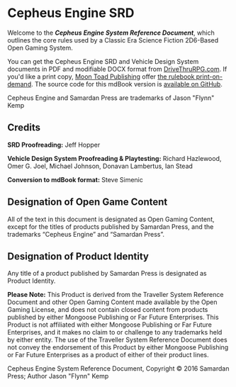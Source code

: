 # Cepheus Engine SRD

Welcome to the **_Cepheus Engine System Reference Document_**, which outlines the core rules used by a Classic Era Science Fiction 2D6-Based Open Gaming System.

You can get the Cepheus Engine SRD and Vehicle Design System documents in PDF and modifiable DOCX format from [DriveThruRPG.com](https://www.drivethrurpg.com/browse/pub/3066/Samardan-Press/subcategory/5350_5360/Cepheus-Engine). If you'd like a print copy, [Moon Toad Publishing](https://www.drivethrurpg.com/browse/pub/5791/Moon-Toad-Publishing) offer [the rulebook print-on-demand](https://www.drivethrurpg.com/product/237247/Cepheus-Engine-RPG). The source code for this mdBook version is [available on GitHub](https://www.github.com/orffen/cepheus-srd).

Cepheus Engine and Samardan Press are trademarks of Jason "Flynn" Kemp

## Credits

**SRD Proofreading:** Jeff Hopper

**Vehicle Design System Proofreading & Playtesting:** Richard Hazlewood, Omer G. Joel, Michael Johnson, Donavan Lambertus, Ian Stead

**Conversion to mdBook format:** Steve Simenic

## Designation of Open Game Content

All of the text in this document is designated as Open Gaming Content, except for the titles of products published by Samardan Press, and the trademarks “Cepheus Engine” and “Samardan Press”.

## Designation of Product Identity

Any title of a product published by Samardan Press is designated as Product Identity.

**Please Note:** This Product is derived from the Traveller System Reference Document and other Open Gaming Content made available by the Open Gaming License, and does not contain closed content from products published by either Mongoose Publishing or Far Future Enterprises. This Product is not affiliated with either Mongoose Publishing or Far Future Enterprises, and it makes no claim to or challenge to any trademarks held by either entity. The use of the Traveller System Reference Document does not convey the endorsement of this Product by either Mongoose Publishing or Far Future Enterprises as a product of either of their product lines.

Cepheus Engine System Reference Document, Copyright © 2016 Samardan Press; Author Jason "Flynn" Kemp
